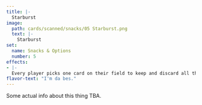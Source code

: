 ```yaml
---
title: |-
  Starburst
image: 
  path: cards/scanned/snacks/05 Starburst.png
  text: |-
    Starburst
set:
  name: Snacks & Options
  number: 5
effects: 
- |-
  Every player picks one card on their field to keep and discard all the others
flavor-text: "I'm da bes."
---
```

Some actual info about this thing TBA.

